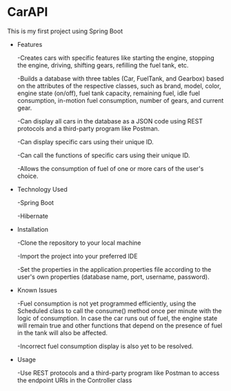 # CarAPI
This is my first project using Spring Boot

 - Features

    -Creates cars with specific features like starting the engine, stopping the engine, driving, shifting gears, refilling the fuel tank, etc.
    
    -Builds a database with three tables (Car, FuelTank, and Gearbox) based on the attributes of the respective classes, 
     such as brand, model, color, engine state (on/off), fuel tank capacity, remaining fuel, idle fuel consumption, in-motion fuel consumption,
     number of gears, and current gear.
     
    -Can display all cars in the database as a JSON code using REST protocols and a third-party program like Postman.
   
    -Can display specific cars using their unique ID.
    
    -Can call the functions of specific cars using their unique ID.
    
    -Allows the consumption of fuel of one or more cars of the user's choice.

- Technology Used

    -Spring Boot
    
    -Hibernate

- Installation

    -Clone the repository to your local machine
    
    -Import the project into your preferred IDE
    
    -Set the properties in the application.properties file according to the user's own properties (database name, port, username, password).
    
    
- Known Issues
  
   -Fuel consumption is not yet programmed efficiently, using the Scheduled class to call the consume() method once per minute with the logic of consumption.
    In case the car runs out of fuel, the engine state will remain true and other functions that depend on the presence of fuel in the tank will also be affected.
    
   -Incorrect fuel consumption display is also yet to be resolved.
   
 - Usage
 
   -Use REST protocols and a third-party program like Postman to access the endpoint URIs in the Controller class

